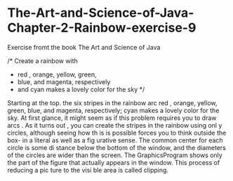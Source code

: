 The-Art-and-Science-of-Java-Chapter-2-Rainbow-exercise-9
========================================================

Exercise fromt the book The Art and Science of Java

/* Create a rainbow with
* red , orange, yellow, green,
* blue, and magenta, respectively
* and cyan makes a lovely color for the sky
*/

Starting at the top. the six stripes in the rainbow arc red , orange, yellow, green,
blue, and magenta, respectively; cyan makes a lovely color for the sky.
At first glance, it might seem as if this problem requires you to draw arcs .
As it turns out , you can create the stripes in the rainbow using onl y circles,
although seeing how th is is possible forces you to think outside the box- in a
literal as well as a fig urative sense. The common center for each circle is some
di stance below the bottom of the window, and the diameters of the circles are
wider than the screen. The GraphicsProgram shows only the part of the figure
that actually appears in the window. This process of reducing a pic ture to the
visi ble area is called clipping.
